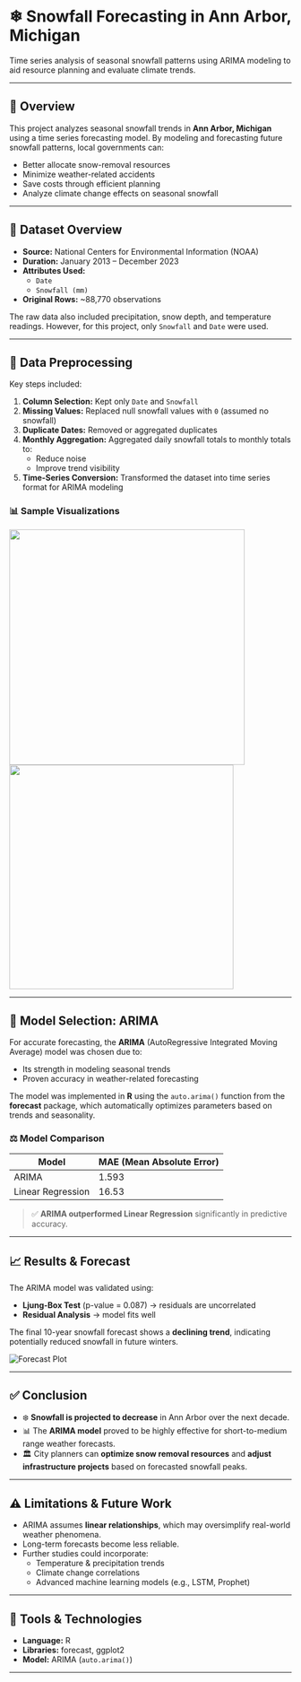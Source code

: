 # ❄ Snowfall Forecasting in Ann Arbor, Michigan

Time series analysis of seasonal snowfall patterns using ARIMA modeling to aid resource planning and evaluate climate trends.

---
## 📌 Overview

This project analyzes seasonal snowfall trends in **Ann Arbor, Michigan** using a time series forecasting model. By modeling and forecasting future snowfall patterns, local governments can:

- Better allocate snow-removal resources
- Minimize weather-related accidents
- Save costs through efficient planning
- Analyze climate change effects on seasonal snowfall

---


## 📁 Dataset Overview

- **Source:** National Centers for Environmental Information (NOAA)
- **Duration:** January 2013 – December 2023
- **Attributes Used:**
  - `Date`
  - `Snowfall (mm)`
- **Original Rows:** ~88,770 observations

The raw data also included precipitation, snow depth, and temperature readings. However, for this project, only `Snowfall` and `Date` were used.

---
## 🧹 Data Preprocessing

Key steps included:

1. **Column Selection:** Kept only `Date` and `Snowfall`
2. **Missing Values:** Replaced null snowfall values with `0` (assumed no snowfall)
3. **Duplicate Dates:** Removed or aggregated duplicates
4. **Monthly Aggregation:** Aggregated daily snowfall totals to monthly totals to:
   - Reduce noise
   - Improve trend visibility
5. **Time-Series Conversion:** Transformed the dataset into time series format for ARIMA modeling

### 📊 Sample Visualizations

<p float="left">
  <img src="https://github.com/user-attachments/assets/52a0449a-4ff3-4c61-8ba6-eb186b525660" width="420" />
  <img src="https://github.com/user-attachments/assets/0bdfaa45-862c-4a5a-94bc-0426a4a6cbb2" width="400" />
</p>

---

## 🤖 Model Selection: ARIMA

For accurate forecasting, the **ARIMA** (AutoRegressive Integrated Moving Average) model was chosen due to:

- Its strength in modeling seasonal trends
- Proven accuracy in weather-related forecasting

The model was implemented in **R** using the `auto.arima()` function from the **forecast** package, which automatically optimizes parameters based on trends and seasonality.

### ⚖️ Model Comparison

| Model               | MAE (Mean Absolute Error) |
|--------------------|---------------------------|
| ARIMA              | 1.593                     |
| Linear Regression  | 16.53                     |

> ✅ **ARIMA outperformed Linear Regression** significantly in predictive accuracy.

---

## 📈 Results & Forecast

The ARIMA model was validated using:

- **Ljung-Box Test** (p-value = 0.087) → residuals are uncorrelated  
- **Residual Analysis** → model fits well

The final 10-year snowfall forecast shows a **declining trend**, indicating potentially reduced snowfall in future winters.

![Forecast Plot](https://github.com/user-attachments/assets/9542fce1-b8a8-4392-8ffc-d7d0a26f4e7e)

---

## ✅ Conclusion

- ❄️ **Snowfall is projected to decrease** in Ann Arbor over the next decade.
- 📊 The **ARIMA model** proved to be highly effective for short-to-medium range weather forecasts.
- 🏛️ City planners can **optimize snow removal resources** and **adjust infrastructure projects** based on forecasted snowfall peaks.

---

## ⚠️ Limitations & Future Work

- ARIMA assumes **linear relationships**, which may oversimplify real-world weather phenomena.
- Long-term forecasts become less reliable.
- Further studies could incorporate:
  - Temperature & precipitation trends
  - Climate change correlations
  - Advanced machine learning models (e.g., LSTM, Prophet)

---

## 🧰 Tools & Technologies

- **Language:** R
- **Libraries:** forecast, ggplot2
- **Model:** ARIMA (`auto.arima()`)

---
